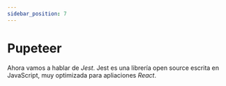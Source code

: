 ```yaml
---
sidebar_position: 7
---
```


# Pupeteer

Ahora vamos a hablar de *Jest*. Jest es una librería open source escrita en JavaScript, muy optimizada para apliaciones *React*.
